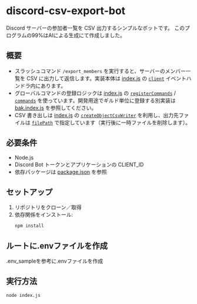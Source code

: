 # discord-csv-export-bot

Discord サーバーの参加者一覧を CSV 出力するシンプルなボットです。
このプログラムの99%はAIによる生成にて作成しました。

## 概要
- スラッシュコマンド `/export_members` を実行すると、サーバーのメンバー一覧を CSV に出力して返信します。実装本体は [index.js](index.js) の [`client`](index.js) イベントハンドラ内にあります。
- グローバルコマンドの登録ロジックは [index.js](index.js) の [`registerCommands`](index.js) / [`commands`](index.js) を使っています。開発用途でギルド単位に登録する別実装は [bak.index.js](bak.index.js) を参照してください。
- CSV 書き出しは [index.js](index.js) の [`createObjectCsvWriter`](index.js) を利用し、出力先ファイルは [`filePath`](index.js) で指定しています（実行後に一時ファイルを削除します）。

## 必要条件
- Node.js
- Discord Bot トークンとアプリケーションの CLIENT_ID
- 依存パッケージは [package.json](package.json) を参照

## セットアップ
1. リポジトリをクローン／取得
2. 依存関係をインストール:
   ```sh
   npm install

## ルートに.envファイルを作成
.env_sampleを参考に.envファイルを作成

## 実行方法
``` sh
node index.js
```